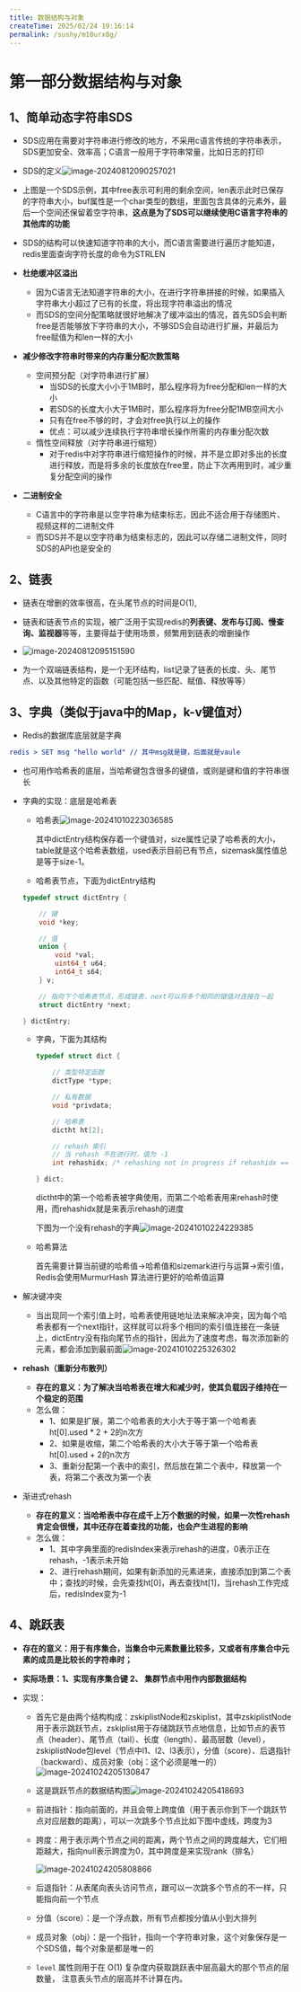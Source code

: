```yaml
---
title: 数据结构与对象
createTime: 2025/02/24 19:16:14
permalink: /sushy/m10urx8g/
---
```

# 第一部分数据结构与对象

## 1、简单动态字符串SDS

- SDS应用在需要对字符串进行修改的地方，不采用c语言传统的字符串表示，SDS更加安全、效率高；C语言一般用于字符串常量，比如日志的打印
- SDS的定义![image-20240812090257021](../../../.vuepress/public/redis/image-20240812090257021.png)
- 上图是一个SDS示例，其中free表示可利用的剩余空间，len表示此时已保存的字符串大小，buf属性是一个char类型的数组，里面包含具体的元素外，最后一个空间还保留着空字符串，**这点是为了SDS可以继续使用C语言字符串的其他库的功能**
- SDS的结构可以快速知道字符串的大小，而C语言需要进行遍历才能知道，redis里面查询字符长度的命令为STRLEN
- **杜绝缓冲区溢出**
  - 因为C语言无法知道字符串的大小，在进行字符串拼接的时候，如果插入字符串大小超过了已有的长度，将出现字符串溢出的情况
  - 而SDS的空间分配策略就很好地解决了缓冲溢出的情况，首先SDS会判断free是否能够放下字符串的大小，不够SDS会自动进行扩展，并最后为free赋值为和len一样的大小

- **减少修改字符串时带来的内存重分配次数策略**
  - 空间预分配（对字符串进行扩展）
    - 当SDS的长度大小小于1MB时，那么程序将为free分配和len一样的大小
    - 若SDS的长度大小大于1MB时，那么程序将为free分配1MB空间大小
    - 只有在free不够的时，才会对free执行以上的操作
    - 优点：可以减少连续执行字符串增长操作所需的内存重分配次数
  - 惰性空间释放（对字符串进行缩短）
    - 对于redis中对字符串进行缩短操作的时候，并不是立即对多出的长度进行释放，而是将多余的长度放在free里，防止下次再用到时，减少重复分配空间的操作
- **二进制安全**
  - C语言中的字符串是以空字符串为结束标志，因此不适合用于存储图片、视频这样的二进制文件
  - 而SDS并不是以空字符串为结束标志的，因此可以存储二进制文件，同时SDS的API也是安全的

## 2、**链表**

- 链表在增删的效率很高，在头尾节点的时间是O(1),

- 链表和链表节点的实现，被广泛用于实现redis的**列表键、发布与订阅、慢查询、监视器**等等，主要得益于使用场景，频繁用到链表的增删操作

- ![image-20240812095151590](../../../.vuepress/public/redis/image-20240812095151590.png)

- 为一个双端链表结构，是一个无环结构，list记录了链表的长度、头、尾节点、以及其他特定的函数（可能包括一些匹配、赋值、释放等等）


## 3、字典（类似于java中的Map，k-v键值对）

- Redis的数据库底层就是字典

```cmake
redis > SET msg "hello world" // 其中msg就是键，后面就是vaule
```

- 也可用作哈希表的底层，当哈希键包含很多的键值，或则是键和值的字符串很长

- 字典的实现：底层是哈希表

  - 哈希表![image-20241010223036585](../../../.vuepress/public/redis/image-20241010223036585.png)

    其中dictEntry结构保存着一个键值对，size属性记录了哈希表的大小，table就是这个哈希表数组，used表示目前已有节点，sizemask属性值总是等于size-1。

    

  - 哈希表节点，下面为dictEntry结构

  ```c
  typedef struct dictEntry {
  
      // 键
      void *key;
  
      // 值
      union {
          void *val;
          uint64_t u64;
          int64_t s64;
      } v;
  
      // 指向下个哈希表节点，形成链表，next可以将多个相同的键值对连接在一起
      struct dictEntry *next;
  
  } dictEntry;
  ```

  - 字典，下面为其结构

    ```c
    typedef struct dict {
    
        // 类型特定函数
        dictType *type;
    
        // 私有数据
        void *privdata;
    
        // 哈希表
        dictht ht[2];
    
        // rehash 索引
        // 当 rehash 不在进行时，值为 -1
        int rehashidx; /* rehashing not in progress if rehashidx == -1 */
    
    } dict;
    ```

    dictht中的第一个哈希表被字典使用，而第二个哈希表用来rehash时使用，而rehashidx就是来表示rehash的进度

    下图为一个没有rehash的字典![image-20241010224229385](../../../.vuepress/public/redis/image-20241010224229385.png)

  - 哈希算法

    首先需要计算当前键的哈希值->哈希值和sizemark进行与运算->索引值，Redis会使用MurmurHash 算法进行更好的哈希值运算

- 解决键冲突

  - 当出现同一个索引值上时，哈希表使用链地址法来解决冲突，因为每个哈希表都有一个next指针，这样就可以将多个相同的索引值连接在一条链上，dictEntry没有指向尾节点的指针，因此为了速度考虑，每次添加新的元素，都会添加到最前面![image-20241010225326302](../../../.vuepress/public/redis/image-20241010225326302.png)

- **rehash（重新分布散列）**

  - **存在的意义：为了解决当哈希表在增大和减少时，使其负载因子维持在一个稳定的范围**
  - 怎么做：
    - 1、如果是扩展，第二个哈希表的大小大于等于第一个哈希表ht[0].used * 2 + 2的n次方
    - 2、如果是收缩，第二个哈希表的大小大于等于第一个哈希表ht[0].used  + 2的n次方
    - 3、重新分配第一个表中的索引，然后放在第二个表中，释放第一个表，将第二个表改为第一个表

- 渐进式rehash

  - **存在的意义：当哈希表中存在成千上万个数据的时候，如果一次性rehash肯定会很慢，其中还存在着查找的功能，也会产生进程的影响**
  - 怎么做：
    - 1、其中字典里面的redisIndex来表示rehash的进度，0表示正在rehash，-1表示未开始
    - 2、进行rehash期间，如果有新添加的元素进来，直接添加到第二个表中；查找的时候，会先查找ht[0]，再去查找ht[1]，当rehash工作完成后，redisIndex变为-1

## 4、跳跃表

- **存在的意义：用于有序集合，当集合中元素数量比较多，又或者有序集合中元素的成员是比较长的字符串时；**

- **实际场景：1、实现有序集合键 2、 集群节点中用作内部数据结构**

- 实现： 

  - 首先它是由两个结构构成：zskiplistNode和zskiplist，其中zskiplistNode用于表示跳跃节点，zskiplist用于存储跳跃节点地信息，比如节点的表节点（header）、尾节点（tail）、长度（length）、最高层数（level），zskiplistNode包level（节点中l1、l2、l3表示），分值（score）、后退指针（backward）、成员对象（obj：这个必须是唯一的）![image-20241024205130847](../../../.vuepress/public/redis/image-20241024205130847.png)

  - 这是跳跃节点的数据结构图![image-20241024205418693](../../../.vuepress/public/redis/image-20241024205418693.png)

  - 前进指针：指向前面的，并且会带上跨度值（用于表示你到下一个跳跃节点对应层数的距离），可以一次跳多个节点比如下图中虚线，跨度为3

  - 跨度：用于表示两个节点之间的距离，两个节点之间的跨度越大，它们相距越大，指向null表示跨度为0，其中跨度是来实现rank（排名）

    ![image-20241024205808866](../../../.vuepress/public/redis/image-20241024205808866.png)

  - 后退指针：从表尾向表头访问节点，跟可以一次跳多个节点的不一样，只能指向前一个节点

  - 分值（score）：是一个浮点数，所有节点都按分值从小到大排列

  - 成员对象（obj）：是一个指针，指向一个字符串对象，这个对象保存是一个SDS值，每个对象是都是唯一的

  - `level` 属性则用于在 O(1) 复杂度内获取跳跃表中层高最大的那个节点的层数量， 注意表头节点的层高并不计算在内。





